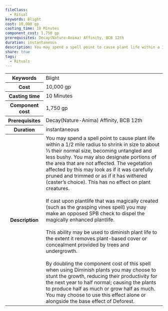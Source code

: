 ```yaml
---
fileClass:
  - Ritual
keywords: Blight
cost: 10,000 gp
casting_time: 10 Minutes
component_cost: 1,750 gp
prerequisites: Decay(Nature-Anima) Affinity, BCB 12th
duration: instantaneous
description: You may spend a spell point to cause plant life within a 1/2 mile radius to shrink in size to about ⅓ their normal size, becoming untangled and less bushy. You may also designate portions of the area that are not affected. The vegetation affected by this may look as if it was carefully pruned and trimmed or as if it has withered (caster’s choice). This has no effect on plant creatures.<br><br>If cast upon plantlife that was magically created (such as the grasping vines spell) you may make an opposed SPB check to dispel the magically enhanced plantlife.<br><br>This ability may be used to diminish plant life to the extent it removes plant-based cover or concealment provided by trees and undergrowth.<br><br>By doubling the component cost of this spell when using Diminish plants you may choose to stunt the growth, reducing their productivity for the next year to half normal; causing the plants to produce half as much or grow half as much. You may choose to use this effect alone or alongside the base effect of Deforest.
share: true
tags:
  - Rituals
---
```


<p><span style="overflow-x: auto;"><table><tbody><tr><th>Keywords</th><td>Blight</td></tr><tr><th>Cost</th><td>10,000 gp</td></tr><tr><th>Casting time</th><td>10 Minutes</td></tr><tr><th>Component cost</th><td>1,750 gp</td></tr><tr><th>Prerequisites</th><td>Decay(Nature-Anima) Affinity, BCB 12th</td></tr><tr><th>Duration</th><td>instantaneous</td></tr><tr><th>Description</th><td>You may spend a spell point to cause plant life within a 1/2 mile radius to shrink in size to about ⅓ their normal size, becoming untangled and less bushy. You may also designate portions of the area that are not affected. The vegetation affected by this may look as if it was carefully pruned and trimmed or as if it has withered (caster’s choice). This has no effect on plant creatures.<br><br>If cast upon plantlife that was magically created (such as the grasping vines spell) you may make an opposed SPB check to dispel the magically enhanced plantlife.<br><br>This ability may be used to diminish plant life to the extent it removes plant-based cover or concealment provided by trees and undergrowth.<br><br>By doubling the component cost of this spell when using Diminish plants you may choose to stunt the growth, reducing their productivity for the next year to half normal; causing the plants to produce half as much or grow half as much. You may choose to use this effect alone or alongside the base effect of Deforest.</td></tr></tbody></table></span></p>
